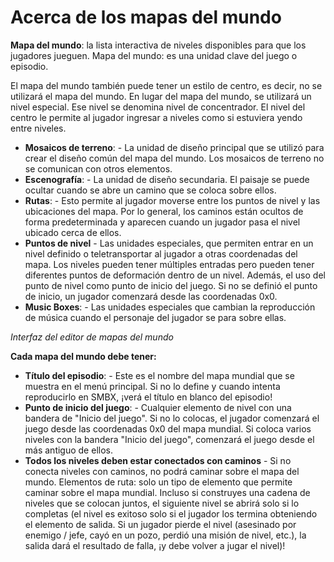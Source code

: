 # Acerca de los mapas del mundo

**Mapa del mundo**: la lista interactiva de niveles disponibles para que los jugadores jueguen. Mapa del mundo: es una unidad clave del juego o episodio.

El mapa del mundo también puede tener un estilo de centro, es decir, no se utilizará el mapa del mundo. En lugar del mapa del mundo, se utilizará un nivel especial. Ese nivel se denomina nivel de concentrador. El nivel del centro le permite al jugador ingresar a niveles como si estuviera yendo entre niveles.


* **Mosaicos de terreno**: - La unidad de diseño principal que se utilizó para crear el diseño común del mapa del mundo. Los mosaicos de terreno no se comunican con otros elementos.
* **Escenografía**: - La unidad de diseño secundaria. El paisaje se puede ocultar cuando se abre un camino que se coloca sobre ellos.
* **Rutas**: - Esto permite al jugador moverse entre los puntos de nivel y las ubicaciones del mapa. Por lo general, los caminos están ocultos de forma predeterminada y aparecen cuando un jugador pasa el nivel ubicado cerca de ellos.
* **Puntos de nivel** - Las unidades especiales, que permiten entrar en un nivel definido o teletransportar al jugador a otras coordenadas del mapa. Los niveles pueden tener múltiples entradas pero pueden tener diferentes puntos de deformación dentro de un nivel. Además, el uso del punto de nivel como punto de inicio del juego. Si no se definió el punto de inicio, un jugador comenzará desde las coordenadas 0x0.
* **Music Boxes**: - Las unidades especiales que cambian la reproducción de música cuando el personaje del jugador se para sobre ellas.

_Interfaz del editor de mapas del mundo_

<ImageZoom
alt="WorldEdit_Workspace"
url="screenshots/WorldEditing/WorldEdit_Workspace.png"
:border="true"
/>

**Cada mapa del mundo debe tener:**

* **Título del episodio**: - Este es el nombre del mapa mundial que se muestra en el menú principal. Si no lo define y cuando intenta reproducirlo en SMBX, ¡verá el título en blanco del episodio!
* **Punto de inicio del juego**: - Cualquier elemento de nivel con una bandera de "Inicio del juego". Si no lo colocas, el jugador comenzará el juego desde las coordenadas 0x0 del mapa mundial. Si coloca varios niveles con la bandera "Inicio del juego", comenzará el juego desde el más antiguo de ellos.
* **Todos los niveles deben estar conectados con caminos** - Si no conecta niveles con caminos, no podrá caminar sobre el mapa del mundo. Elementos de ruta: solo un tipo de elemento que permite caminar sobre el mapa mundial. Incluso si construyes una cadena de niveles que se colocan juntos, el siguiente nivel se abrirá solo si lo completas (el nivel es exitoso solo si el jugador los termina obteniendo el elemento de salida. Si un jugador pierde el nivel (asesinado por enemigo / jefe, cayó en un pozo, perdió una misión de nivel, etc.), la salida dará el resultado de falla, ¡y debe volver a jugar el nivel)!
